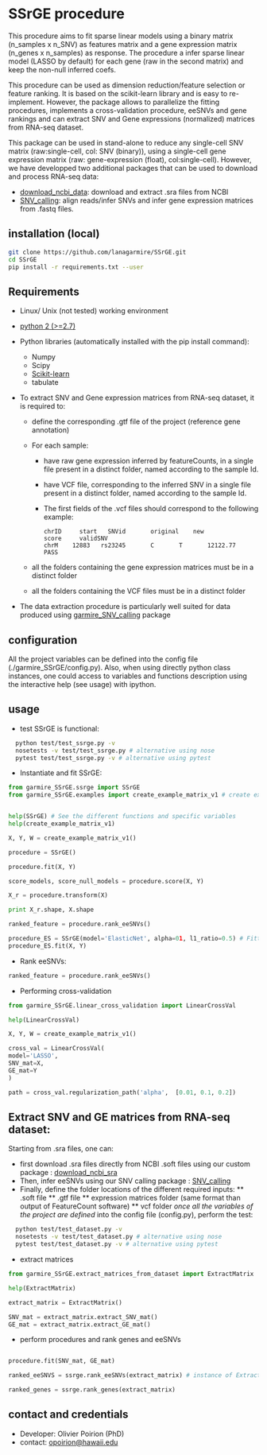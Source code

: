 # SSrGE procedure

This procedure aims to fit sparse linear models using a binary matrix (n_samples x n_SNV) as features matrix and a gene expression matrix (n_genes x n_samples) as response. The procedure a infer sparse linear model (LASSO by default) for each gene (raw in the second matrix) and keep the non-null inferred coefs.

This procedure can be used as dimension reduction/feature selection or feature ranking. It is based on the scikit-learn library and is easy to re-implement. However, the package allows to parallelize the fitting procedures, implements a cross-validation procedure, eeSNVs and gene rankings and can extract SNV and Gene expressions (normalized) matrices from RNA-seq dataset.

This package can be used in stand-alone to reduce any single-cell SNV matrix (raw:single-cell, col: SNV (binary)), using a single-cell gene expression matrix (raw: gene-expression (float), col:single-cell). However, we have developped two additional packages that can be used to download and process RNA-seq data:
* [download_ncbi_data](https://github.com/lanagarmire/download_ncbi_sra): download and extract .sra files from NCBI
* [SNV_calling](https://github.com/lanagarmire/SNV_calling): align reads/infer SNVs and infer gene expression matrices from .fastq files.


## installation (local)

```bash
git clone https://github.com/lanagarmire/SSrGE.git
cd SSrGE
pip install -r requirements.txt --user
```

## Requirements
* Linux/ Unix (not tested) working environment
* [python 2 (>=2.7)](https://www.python.org/download/releases/2.7.2/)
* Python libraries (automatically installed with the pip install command):
  * Numpy
  * Scipy
  * [Scikit-learn](http://scikit-learn.org/)
  * tabulate

* To extract SNV and Gene expression matrices from RNA-seq dataset, it is required to:
  * define the corresponding .gtf file of the project (reference gene annotation)
  * For each sample:
    * have raw gene expression inferred by featureCounts, in a single file present in a distinct folder, named according to the sample Id.
    * have VCF file, corresponding to the inferred SNV in a single file present in a distinct folder, named according to the sample Id.
    * The first fields of the .vcf files should correspond to the following example:

      ```text
      chrID     start   SNVid       original    new           score     validSNV
      chrM    12883   rs23245       C       T       12122.77        PASS
      ```

  * all the folders containing the gene expression matrices must be in a distinct folder
  * all the folders containing the VCF files must be in a distinct folder

* The data extraction procedure is particularly well suited for data produced using [garmire_SNV_calling](https://github.com/lanagarmire/SNV_calling) package

## configuration
All the project variables can be defined into the config file (./garmire_SSrGE/config.py). Also, when using directly python class instances, one could access to variables and functions description using the interactive help (see usage) with ipython.


## usage
* test SSrGE is functional:
```bash
  python test/test_ssrge.py -v
  nosetests -v test/test_ssrge.py # alternative using nose
  pytest test/test_ssrge.py -v # alternative using pytest
  ```

* Instantiate and fit SSrGE:

```python
from garmire_SSrGE.ssrge import SSrGE
from garmire_SSrGE.examples import create_example_matrix_v1 # create examples matrices


help(SSrGE) # See the different functions and specific variables
help(create_example_matrix_v1)

X, Y, W = create_example_matrix_v1()

procedure = SSrGE()

procedure.fit(X, Y)

score_models, score_null_models = procedure.score(X, Y)

X_r = procedure.transform(X)

print X_r.shape, X.shape

ranked_feature = procedure.rank_eeSNVs()

procedure_ES = SSrGE(model='ElasticNet', alpha=01, l1_ratio=0.5) # Fitting using sklearn ElasticNet instead
procedure_ES.fit(X, Y)

```

* Rank eeSNVs:

```python
ranked_feature = procedure.rank_eeSNVs()
```

* Performing cross-validation

```python
from garmire_SSrGE.linear_cross_validation import LinearCrossVal

help(LinearCrossVal)

X, Y, W = create_example_matrix_v1()

cross_val = LinearCrossVal(
model='LASSO',
SNV_mat=X,
GE_mat=Y
)

path = cross_val.regularization_path('alpha',  [0.01, 0.1, 0.2])
```

## Extract SNV and GE matrices from RNA-seq dataset:
   Starting from .sra files, one can:
   * first download .sra files directly from NCBI .soft files using our custom package : [download_ncbi_sra](https://github.com/lanagarmire/download_ncbi_sra.git)
   * Then, infer eeSNVs using our SNV calling package : [SNV_calling](https://github.com/lanagarmire/SNV_calling.git)
   * Finally, define the folder locations of the different required inputs:
      ** .soft file
      ** .gtf file
      ** expression matrices folder (same format than output of FeatureCount software)
      ** vcf folder
   *once all the variables of the project are defined* into the config file (config.py), perform the test:

```bash
  python test/test_dataset.py -v
  nosetests -v test/test_dataset.py # alternative using nose
  pytest test/test_dataset.py -v # alternative using pytest
  ```

* extract matrices

```python
from garmire_SSrGE.extract_matrices_from_dataset import ExtractMatrix

help(ExtractMatrix)

extract_matrix = ExtractMatrix()

SNV_mat = extract_matrix.extract_SNV_mat()
GE_mat = extract_matrix.extract_GE_mat()
```

* perform procedures and rank genes and eeSNVs

```python

procedure.fit(SNV_mat, GE_mat)

ranked_eeSNVS = ssrge.rank_eeSNVs(extract_matrix) # instance of ExtractMatrix is required to obtain eeSNV ids and names

ranked_genes = ssrge.rank_genes(extract_matrix)
```

## contact and credentials
* Developer: Olivier Poirion (PhD)
* contact: opoirion@hawaii.edu